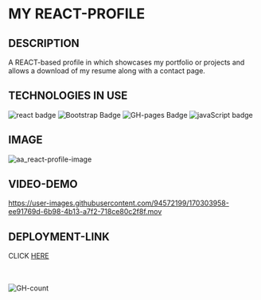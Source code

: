 # MY REACT-PROFILE

## DESCRIPTION
A REACT-based profile in which showcases my portfolio or projects and allows a download of my resume along with a contact page.

## TECHNOLOGIES IN USE
<div id="badges">
    <img src="https://img.shields.io/badge/React-20232A?style=for-the-badge&logo=react&logoColor=61DAFB" alt="react badge"/>
    <img src="https://img.shields.io/badge/Bootstrap-563D7C?style=for-the-badge&logo=bootstrap&logoColor=white" alt="Bootstrap Badge"/>
    <img src="https://img.shields.io/badge/GitHub%20Pages-222222?style=for-the-badge&logo=GitHub%20Pages&logoColor=white" alt="GH-pages Badge"/>
    <img src="https://img.shields.io/badge/JavaScript-323330?style=for-the-badge&logo=javascript&logoColor=F7DF1E" alt="javaScript badge"/>
 </div>

## IMAGE
![aa_react-profile-image](https://user-images.githubusercontent.com/94572199/170303885-ffc873a5-0743-431c-af4d-8d49037ea151.png)


## VIDEO-DEMO
https://user-images.githubusercontent.com/94572199/170303958-ee91769d-6b98-4b13-a7f2-718ce80c2f8f.mov


## DEPLOYMENT-LINK
CLICK [HERE](https://andres-abreu.github.io/react-portfolio/)

<div id="badges">
  <br/>
  <br/>
  <img src="https://hits.seeyoufarm.com/api/count/incr/badge.svg?url=https%3A%2F%2Fgithub.com%2F{username}1212%2Fhit-counter" alt="GH-count"/>
  </div>
